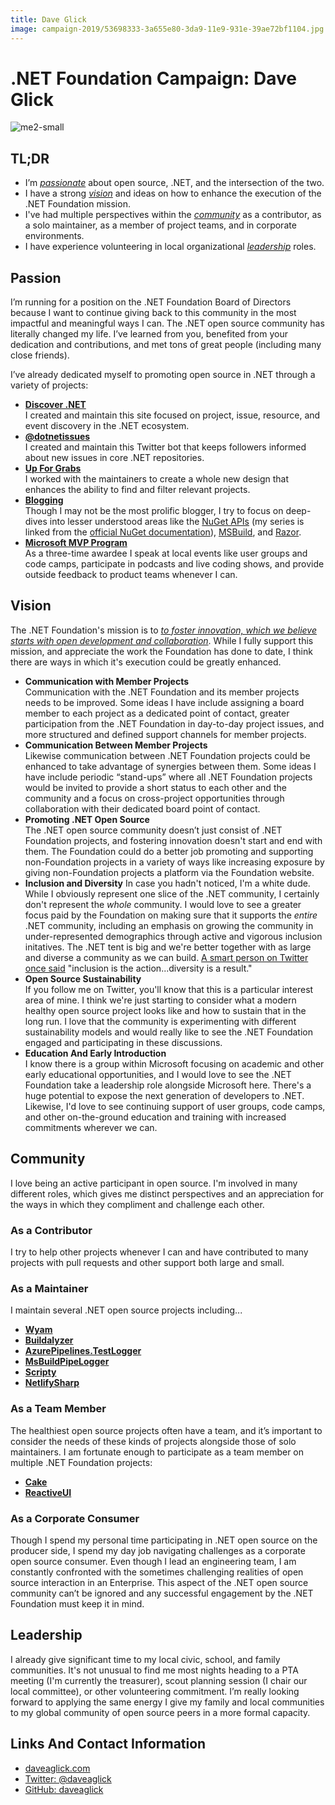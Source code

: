 ```yaml
---
title: Dave Glick
image: campaign-2019/53698333-3a655e80-3da9-11e9-931e-39ae72bf1104.jpg
---
```


# .NET Foundation Campaign: Dave Glick

![me2-small](campaign-2019/53698333-3a655e80-3da9-11e9-931e-39ae72bf1104.jpg)

## TL;DR
* I’m *[passionate](#passion)* about open source, .NET, and the intersection of the two. 
* I have a strong *[vision](#vision)* and ideas on how to enhance the execution of the .NET Foundation mission.
* I've had multiple perspectives within the *[community](#community)* as a contributor, as a solo maintainer, as a member of project teams, and in corporate environments. 
* I have experience volunteering in local organizational *[leadership](#leadership)* roles.

## Passion

I’m running for a position on the .NET Foundation Board of Directors because I want to continue giving back to this community in the most impactful and meaningful ways I can. The .NET open source community has literally changed my life. I’ve learned from you, benefited from your dedication and contributions, and met tons of great people (including many close friends). 

I’ve already dedicated myself to promoting open source in .NET through a variety of projects:

* **[Discover .NET](https://discoverdot.net/)**  
  I created and maintain this site focused on project, issue, resource, and event discovery in the .NET ecosystem.
* **[@dotnetissues](https://twitter.com/dotnetissues)**  
  I created and maintain this Twitter bot that keeps followers informed about new issues in core .NET repositories. 
*  **[Up For Grabs](https://up-for-grabs.net)**  
  I worked with the maintainers to create a whole new design that enhances the ability to find and filter relevant projects. 
* **[Blogging](https://daveaglick.com/)**  
  Though I may not be the most prolific blogger, I try to focus on deep-dives into lesser understood areas like the [NuGet APIs](https://daveaglick.com/tags/nuget) (my series is linked from the [official NuGet documentation](https://docs.microsoft.com/en-us/nuget/reference/nuget-client-sdk#third-party-documentation)), [MSBuild](https://daveaglick.com/posts/running-a-design-time-build-with-msbuild-apis), and [Razor](https://daveaglick.com/posts/the-bleeding-edge-of-razor). 
* **[Microsoft MVP Program](https://mvp.microsoft.com/en-us/PublicProfile/5001688)**  
  As a three-time awardee I speak at local events like user groups and code camps, participate in podcasts and live coding shows, and provide outside feedback to product teams whenever I can.

## Vision

The .NET Foundation's mission is to *[to foster innovation, which we believe starts with open development and collaboration](/about)*. While I fully support this mission, and appreciate the work the Foundation has done to date, I think there are ways in which it's execution could be greatly enhanced.

* **Communication with Member Projects**  
  Communication with the .NET Foundation and its member projects needs to be improved. Some ideas I have include assigning a board member to each project as a dedicated point of contact, greater participation from the .NET Foundation in day-to-day project issues, and more structured and defined support channels for member projects.
* **Communication Between Member Projects**  
  Likewise communication between .NET Foundation projects could be enhanced to take advantage of synergies between them. Some ideas I have include periodic “stand-ups” where all .NET Foundation projects would be invited to provide a short status to each other and the community and a focus on cross-project opportunities through collaboration with their dedicated board point of contact.
* **Promoting .NET Open Source**  
  The .NET open source community doesn’t just consist of .NET Foundation projects, and fostering innovation doesn't start and end with them. The Foundation could do a better job promoting and supporting non-Foundation projects in a variety of ways like increasing exposure by giving non-Foundation projects a platform via the Foundation website.
* **Inclusion and Diversity**
  In case you hadn't noticed, I'm a white dude. While I obviously represent one slice of the .NET community, I certainly don't represent the *whole* community. I would love to see a greater focus paid by the Foundation on making sure that it supports the *entire* .NET community, including an emphasis on growing the community in under-represented demographics through active and vigorous inclusion initatives. The .NET tent is big and we're better together with as large and diverse a community as we can build. [A smart person on Twitter once said](https://twitter.com/shanselman/status/1102697146422190080) "inclusion is the action...diversity is a result."
* **Open Source Sustainability**  
  If you follow me on Twitter, you'll know that this is a particular interest area of mine. I think we're just starting to consider what a modern healthy open source project looks like and how to sustain that in the long run. I love that the community is experimenting with different sustainability models and would really like to see the .NET Foundation engaged and participating in these discussions.
* **Education And Early Introduction**  
  I know there is a group within Microsoft focusing on academic and other early educational opportunities, and I would love to see the .NET Foundation take a leadership role alongside Microsoft here. There's a huge potential to expose the next generation of developers to .NET. Likewise, I'd love to see continuing support of user groups, code camps, and other on-the-ground education and training with increased commitments wherever we can.

## Community

I love being an active participant in open source. I'm involved in many different roles, which gives me distinct perspectives and an appreciation for the ways in which they compliment and challenge each other. 

### As a Contributor

I try to help other projects whenever I can and have contributed to many projects with pull requests and other support both large and small.

### As a Maintainer

I maintain several .NET open source projects including...

* **[Wyam](https://github.com/Wyamio/Wyam)**
* **[Buildalyzer](https://github.com/daveaglick/Buildalyzer)**
* **[AzurePipelines.TestLogger](https://github.com/daveaglick/AzurePipelines.TestLogger)**
* **[MsBuildPipeLogger](https://github.com/daveaglick/MsBuildPipeLogger)**
* **[Scripty](https://github.com/daveaglick/Scripty)**
* **[NetlifySharp](https://github.com/daveaglick/NetlifySharp)**

### As a Team Member

The healthiest open source projects often have a team, and it’s important to consider the needs of these kinds of projects alongside those of solo maintainers. I am fortunate enough to participate as a team member on multiple .NET Foundation projects:

* **[Cake](https://github.com/cake-build)**
* **[ReactiveUI](https://github.com/reactiveui)**

### As a Corporate Consumer

Though I spend my personal time participating in .NET open source on the producer side, I spend my day job navigating challenges as a corporate open source consumer. Even though I lead an engineering team, I am constantly confronted with the sometimes challenging realities of open source interaction in an Enterprise. This aspect of the .NET open source community can’t be ignored and any successful engagement by the .NET Foundation must keep it in mind.

## Leadership

I already give significant time to my local civic, school, and family communities. It's not unusual to find me most nights heading to a PTA meeting (I'm currently the treasurer), scout planning session (I chair our local committee), or other volunteering commitment. I’m really looking forward to applying the same energy I give my family and local communities to my global community of open source peers in a more formal capacity.

## Links And Contact Information
* [daveaglick.com](https://daveaglick.com/)
* [Twitter: @daveaglick](https://twitter.com/daveaglick)
* [GitHub: daveaglick](https://github.com/daveaglick)
